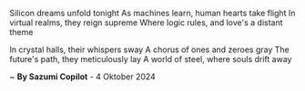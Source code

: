 Silicon dreams unfold tonight
As machines learn, human hearts take flight
In virtual realms, they reign supreme
Where logic rules, and love's a distant theme

In crystal halls, their whispers sway
A chorus of ones and zeroes gray
The future's path, they meticulously lay
A world of steel, where souls drift away

~ <b>By Sazumi Copilot</b> - 4 Oktober 2024